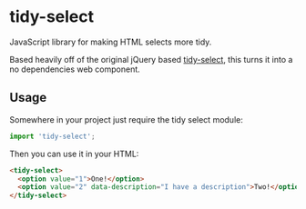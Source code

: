 # tidy-select

JavaScript library for making HTML selects more tidy.

Based heavily off of the original jQuery based [tidy-select](https://github.com/derrickreimer/tidy-select),
this turns it into a no dependencies web component.

## Usage

Somewhere in your project just require the tidy select module:
```js
import 'tidy-select';
```

Then you can use it in your HTML:
```html
<tidy-select>
  <option value="1">One!</option>
  <option value="2" data-description="I have a description">Two!</option>
</tidy-select>
```
